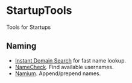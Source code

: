 StartupTools
===============
Tools for Startups


Naming
-----------
* [Instant Domain Search](https://instantdomainsearch.com) for fast name lookup.
* [NameCheck](https://namechk.com/). Find available usernames.
* [Namium](http://www.naminum.com/). Append/prepend names.
